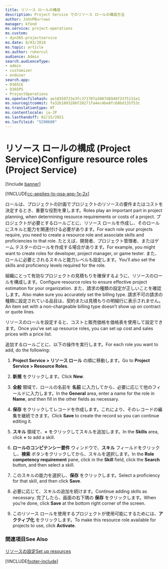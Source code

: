 ```yaml
---
title: リソース ロールの構成
description: Project Service でのリソース ロールの構成方法
author: JohnPBurrows
manager: kfend
ms.service: project-operations
ms.custom:
- dyn365-projectservice
ms.date: 8/03/2018
ms.topic: article
ms.author: ruhercul
audience: Admin
search.audienceType:
- admin
- customizer
- enduser
search.app:
- D365CE
- D365PS
- ProjectOperations
ms.openlocfilehash: ae18350723e3fc371707a3087d8948f3375131e1
ms.sourcegitcommit: fa32b1893286f20271fa4ec4be8fc68bd135f53c
ms.translationtype: HT
ms.contentlocale: ja-JP
ms.lasthandoff: 02/15/2021
ms.locfileid: "5290680"
---
```

# <a name="configure-resource-roles-project-service"></a><span data-ttu-id="1c19b-103">リソース ロールの構成 (Project Service)</span><span class="sxs-lookup"><span data-stu-id="1c19b-103">Configure resource roles (Project Service)</span></span>

[!include [banner](../includes/psa-now-project-operations.md)]

[!INCLUDE[cc-applies-to-psa-app-1x-2x](../includes/cc-applies-to-psa-app-1x-2x.md)]

<span data-ttu-id="1c19b-104">ロールは、プロジェクトの計画でプロジェクトのリソースの要件またはコストを決定するとき、重要な役割を果します。</span><span class="sxs-lookup"><span data-stu-id="1c19b-104">Roles play an important part in project planning, when determining resource requirements or costs of a project.</span></span> <span data-ttu-id="1c19b-105">プロジェクトが必要とするロールごとに、リソース ロールを作成し、そのロールにスキルと能力を関連付ける必要があります。</span><span class="sxs-lookup"><span data-stu-id="1c19b-105">For each role your projects require, you need to create a resource role and associate skills and proficiencies to that role.</span></span> <span data-ttu-id="1c19b-106">たとえば、開発者、プロジェクト管理者、またはゲーム テスターのロールを作成する場合があります。</span><span class="sxs-lookup"><span data-stu-id="1c19b-106">For example, you might want to create roles for developer, project manager, or game tester.</span></span> <span data-ttu-id="1c19b-107">また、ロールに必要とされるスキルと能力レベルも設定します。</span><span class="sxs-lookup"><span data-stu-id="1c19b-107">You’ll also set the skills and proficiency levels required for the role.</span></span>  
  
 <span data-ttu-id="1c19b-108">組織にとって有効なプロジェクトの見積もりを確保するように、リソースのロールを構成します。</span><span class="sxs-lookup"><span data-stu-id="1c19b-108">Configure resource roles to ensure effective project estimation for your organization.</span></span>  <span data-ttu-id="1c19b-109">また、請求の種類の設定が正しいことを確認します。</span><span class="sxs-lookup"><span data-stu-id="1c19b-109">Also make sure you accurately set the billing type.</span></span> <span data-ttu-id="1c19b-110">請求不可の請求の種類に設定されている品目は、契約または見積もりの明細行に表示されません。</span><span class="sxs-lookup"><span data-stu-id="1c19b-110">An item set with a non-chargeable billing type doesn’t show up on contract or quote lines.</span></span>  
  
 <span data-ttu-id="1c19b-111">リソースのロールを設定すると、コストと販売価格を価格表を使用して設定できます。</span><span class="sxs-lookup"><span data-stu-id="1c19b-111">Once you’ve set up resource roles, you can set up cost and sales prices with a price list.</span></span>  
  
 <span data-ttu-id="1c19b-112">追加するロールごとに、以下の操作を実行します。</span><span class="sxs-lookup"><span data-stu-id="1c19b-112">For each role you want to add, do the following:</span></span>  
  
1.  <span data-ttu-id="1c19b-113">**Project Service > リソース ロール** の順に移動します。</span><span class="sxs-lookup"><span data-stu-id="1c19b-113">Go to **Project Service > Resource Roles**.</span></span>  
  
2.  <span data-ttu-id="1c19b-114">**新規** をクリックします。</span><span class="sxs-lookup"><span data-stu-id="1c19b-114">Click **New**.</span></span>  
  
3.  <span data-ttu-id="1c19b-115">**全般** 領域で、ロールの名前を **名前** に入力してから、必要に応じて他のフィールドに入力します。</span><span class="sxs-lookup"><span data-stu-id="1c19b-115">In the **General** area, enter a name for the role in **Name**, and then fill in the other fields as necessary.</span></span>  
  
4.  <span data-ttu-id="1c19b-116">**保存** をクリックしてレコードを作成します。これにより、そのレコードの編集を継続できます。</span><span class="sxs-lookup"><span data-stu-id="1c19b-116">Click **Save** to create the record so you can continue editing it.</span></span>  
  
5.  <span data-ttu-id="1c19b-117">**スキル** 領域で、**+** をクリックしてスキルを追加します。</span><span class="sxs-lookup"><span data-stu-id="1c19b-117">In the **Skills** area, click **+** to add a skill.</span></span>  
  
6.  <span data-ttu-id="1c19b-118">**ロールのコンピテンシー要件** ウィンドウで、**スキル** フィールドをクリックし、**検索** ボタンをクリックしてから、スキルを選択します。</span><span class="sxs-lookup"><span data-stu-id="1c19b-118">In the **Role competency requirement** pane, click in the **Skill** field, click the **Search** button, and then select a skill.</span></span>  
  
7.  <span data-ttu-id="1c19b-119">このスキルの能力を選択し、**保存** をクリックします。</span><span class="sxs-lookup"><span data-stu-id="1c19b-119">Select a proficiency for that skill, and then click **Save**.</span></span>  
  
8.  <span data-ttu-id="1c19b-120">必要に応じて、スキルの追加を続けます。</span><span class="sxs-lookup"><span data-stu-id="1c19b-120">Continue adding skills as necessary.</span></span> <span data-ttu-id="1c19b-121">完了したら、画面の右下隅の **保存** をクリックします。</span><span class="sxs-lookup"><span data-stu-id="1c19b-121">When you’re done, click **Save** at the bottom right corner of the screen.</span></span>  
  
9. <span data-ttu-id="1c19b-122">このリソース ロールを使用するプロジェクトが使用可能にするためには、**アクティブ化** をクリックします。</span><span class="sxs-lookup"><span data-stu-id="1c19b-122">To make this resource role available for projects to use, click **Activate**.</span></span>  
  
### <a name="see-also"></a><span data-ttu-id="1c19b-123">関連項目</span><span class="sxs-lookup"><span data-stu-id="1c19b-123">See Also</span></span>  
 [<span data-ttu-id="1c19b-124">リソースの設定</span><span class="sxs-lookup"><span data-stu-id="1c19b-124">Set up resources</span></span>](../psa/set-up-resources.md)


[!INCLUDE[footer-include](../includes/footer-banner.md)]